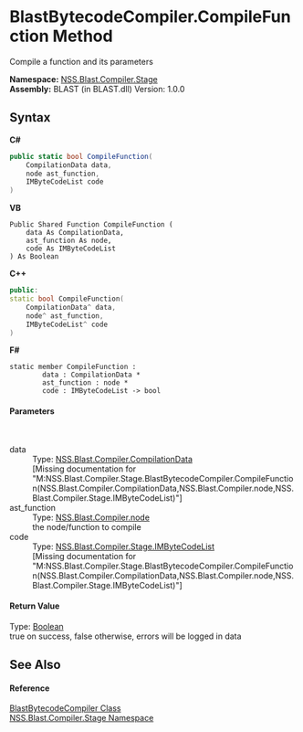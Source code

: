 # BlastBytecodeCompiler.CompileFunction Method 
 

Compile a function and its parameters

**Namespace:**&nbsp;<a href="f44e629d-16ad-ce78-c6d1-bb239589698b.md">NSS.Blast.Compiler.Stage</a><br />**Assembly:**&nbsp;BLAST (in BLAST.dll) Version: 1.0.0

## Syntax

**C#**<br />
``` C#
public static bool CompileFunction(
	CompilationData data,
	node ast_function,
	IMByteCodeList code
)
```

**VB**<br />
``` VB
Public Shared Function CompileFunction ( 
	data As CompilationData,
	ast_function As node,
	code As IMByteCodeList
) As Boolean
```

**C++**<br />
``` C++
public:
static bool CompileFunction(
	CompilationData^ data, 
	node^ ast_function, 
	IMByteCodeList^ code
)
```

**F#**<br />
``` F#
static member CompileFunction : 
        data : CompilationData * 
        ast_function : node * 
        code : IMByteCodeList -> bool 

```


#### Parameters
&nbsp;<dl><dt>data</dt><dd>Type: <a href="52667f7e-8dc6-6543-e265-fdc90d6834fa.md">NSS.Blast.Compiler.CompilationData</a><br />\[Missing <param name="data"/> documentation for "M:NSS.Blast.Compiler.Stage.BlastBytecodeCompiler.CompileFunction(NSS.Blast.Compiler.CompilationData,NSS.Blast.Compiler.node,NSS.Blast.Compiler.Stage.IMByteCodeList)"\]</dd><dt>ast_function</dt><dd>Type: <a href="7dc9b7e9-64ad-f224-ae1a-4e6639739f56.md">NSS.Blast.Compiler.node</a><br />the node/function to compile</dd><dt>code</dt><dd>Type: <a href="58d16a0d-86d3-8bfb-792d-12e6fd1d4482.md">NSS.Blast.Compiler.Stage.IMByteCodeList</a><br />\[Missing <param name="code"/> documentation for "M:NSS.Blast.Compiler.Stage.BlastBytecodeCompiler.CompileFunction(NSS.Blast.Compiler.CompilationData,NSS.Blast.Compiler.node,NSS.Blast.Compiler.Stage.IMByteCodeList)"\]</dd></dl>

#### Return Value
Type: <a href="https://docs.microsoft.com/dotnet/api/system.boolean" target="_blank" rel="noopener noreferrer">Boolean</a><br />true on success, false otherwise, errors will be logged in data

## See Also


#### Reference
<a href="ba8ee778-19e4-b123-879f-391768337e02.md">BlastBytecodeCompiler Class</a><br /><a href="f44e629d-16ad-ce78-c6d1-bb239589698b.md">NSS.Blast.Compiler.Stage Namespace</a><br />